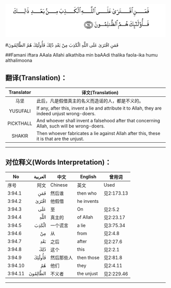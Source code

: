 ![003:094](images/003_094.gif)

#فَمَنِ افْتَرَىٰ عَلَى اللَّهِ الْكَذِبَ مِنْ بَعْدِ ذَٰلِكَ فَأُولَٰئِكَ هُمُ الظَّالِمُونَ 

##Famani iftara AAala Allahi alkathiba min baAAdi thalika faola-ika humu althalimoona 

## 翻译(Translation)：

| Translator | 译文(Translation)                                            |
| :--------: | ------------------------------------------------------------ |
|    马坚    | 此后，凡是假借真主的名义而造谣的人，都是不义的。             |
|  YUSUFALI  | If any, after this, invent a lie and attribute it to Allah, they are indeed unjust wrong-doers. |
| PICKTHALL  | And whoever shall invent a falsehood after that concerning Allah, such will be wrong-doers. |
|   SHAKIR   | Then whoever fabricates a lie against Allah after this, these it is that are the unjust. |

---

## 对位释义(Words Interpretation)：

| No   | العربية | 中文    | English | 曾用词 |
| ---- | ------: | ------- | ------- | ------ |
| 序号 |    阿文 | Chinese | 英文    | Used   |
| 3:94.1  | فَمَنِ      | 然后谁     | then who   | 见2:173.13 |
| 3:94.2  | افْتَرَىٰ    | 他假借     | he invents |            |
| 3:94.3  | عَلَى      | 至         | On         | 见2:5.2    |
| 3:94.4  |     اللَّهِ | 真主的     | of Allah   | 见2:23.17  |
| 3:94.5  | الْكَذِبَ    | 一个谎言   | a lie      | 见3:75.34  |
| 3:94.6  | مِنْ       | 从         | from       | 见2:4.8    |
| 3:94.7  | بَعْدِ      | 之后       | after      | 见2:27.6   |
| 3:94.8  | ذَٰلِكَ      | 这个       | this       | 见2:2.1    |
| 3:94.9  | فَأُولَٰئِكَ   | 然后那些人 | then those | 见2:81.8   |
| 3:94.10 | هُمُ       | 他们       | they       | 见2:4.11   |
| 3:94.11 | الظَّالِمُونَ | 不义者     | the unjust | 见2:229.46 |

---
